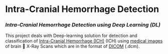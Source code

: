 # **Intra-Cranial Hemorrhage Detection**
### *Intra-Cranial Hemorrhage Detection using Deep Learning (DL)*

This project deals with Deep-learning solution for detection and classification of [Intra-Cranial Hemorrhage (ICH)](https://en.wikipedia.org/wiki/Intracranial_hemorrhage#:~:text=Intracranial%20bleeding%20occurs%20when%20a,such%20as%20a%20ruptured%20aneurysm.) (ICH) using [medical images](https://en.wikipedia.org/wiki/Medical_imaging) of brain 🧠 X-Ray Scans which are in the format of [DICOM](https://www.dicomstandard.org/) (.dcm). 
